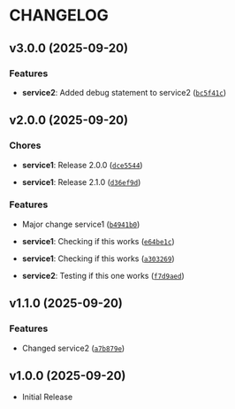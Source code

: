 # CHANGELOG

<!-- version list -->

## v3.0.0 (2025-09-20)

### Features

- **service2**: Added debug statement to service2
  ([`bc5f41c`](https://github.com/jetpans/AVL-zadatak/commit/bc5f41c7b7587c07c35ea451deb2d935311933b6))


## v2.0.0 (2025-09-20)

### Chores

- **service1**: Release 2.0.0
  ([`dce5544`](https://github.com/jetpans/AVL-zadatak/commit/dce55445767e6bfca320042a6ac1f038590e402d))

- **service1**: Release 2.1.0
  ([`d36ef9d`](https://github.com/jetpans/AVL-zadatak/commit/d36ef9d06b720bb7ec0d5ed25a8f98b933b61de9))

### Features

- Major change service1
  ([`b4941b0`](https://github.com/jetpans/AVL-zadatak/commit/b4941b0a391b01bee324641f20dc5f31c76695d8))

- **service1**: Checking if this works
  ([`e64be1c`](https://github.com/jetpans/AVL-zadatak/commit/e64be1c59b23b22672993e16f10723da6e2bf7cf))

- **service1**: Checking if this works
  ([`a303269`](https://github.com/jetpans/AVL-zadatak/commit/a303269b84ae01ef6f535a5b136d20cb444d1195))

- **service2**: Testing if this one works
  ([`f7d9aed`](https://github.com/jetpans/AVL-zadatak/commit/f7d9aede5a833ce6d86bcfbb54bbf9da690b985d))


## v1.1.0 (2025-09-20)

### Features

- Changed service2
  ([`a7b879e`](https://github.com/jetpans/AVL-zadatak/commit/a7b879ef7cc645710d3e10c1eabfff078e8449af))


## v1.0.0 (2025-09-20)

- Initial Release
